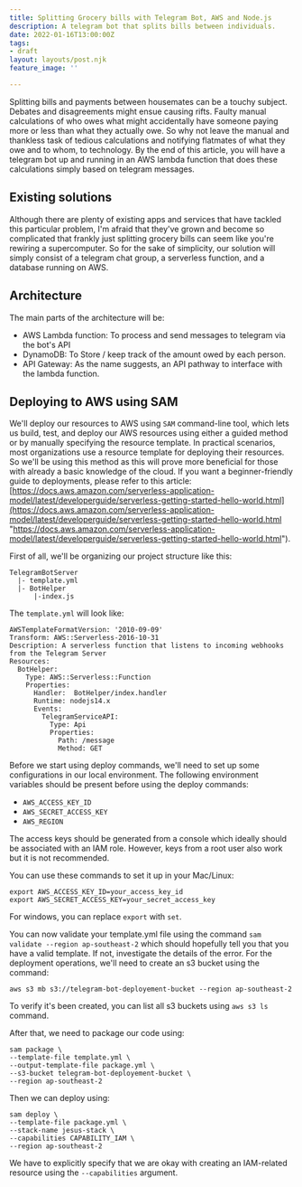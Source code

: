```yaml
---
title: Splitting Grocery bills with Telegram Bot, AWS and Node.js
description: A telegram bot that splits bills between individuals.
date: 2022-01-16T13:00:00Z
tags:
- draft
layout: layouts/post.njk
feature_image: ''

---
```

Splitting bills and payments between housemates can be a touchy subject. Debates and disagreements might ensue causing rifts. Faulty manual calculations of who owes what might accidentally have someone paying more or less than what they actually owe. So why not leave the manual and thankless task of tedious calculations and notifying flatmates of what they owe and to whom, to technology. By the end of this article, you will have a telegram bot up and running in an AWS lambda function that does these calculations simply based on telegram messages.

## Existing solutions

Although there are plenty of existing apps and services that have tackled this particular problem, I'm afraid that they've grown and become so complicated that frankly just splitting grocery bills can seem like you're rewiring a supercomputer. So for the sake of simplicity, our solution will simply consist of a telegram chat group, a serverless function, and a database running on AWS.

## Architecture

The main parts of the architecture will be:

* AWS Lambda function: To process and send messages to telegram via the bot's API
* DynamoDB: To Store / keep track of the amount owed by each person.
* API Gateway: As the name suggests, an API pathway to interface with the lambda function.

## Deploying to AWS using SAM

We'll deploy our resources to AWS using `SAM` command-line tool, which lets us build, test, and deploy our AWS resources using either a guided method or by manually specifying the resource template. In practical scenarios, most organizations use a resource template for deploying their resources. So we'll be using this method as this will prove more beneficial for those with already a basic knowledge of the cloud. If you want a beginner-friendly guide to deployments, please refer to this article: [https://docs.aws.amazon.com/serverless-application-model/latest/developerguide/serverless-getting-started-hello-world.html](https://docs.aws.amazon.com/serverless-application-model/latest/developerguide/serverless-getting-started-hello-world.html "https://docs.aws.amazon.com/serverless-application-model/latest/developerguide/serverless-getting-started-hello-world.html").

First of all, we'll be organizing our project structure like this:

    TelegramBotServer
      |- template.yml
      |- BotHelper
          |-index.js

The `template.yml` will look like:

    AWSTemplateFormatVersion: '2010-09-09'
    Transform: AWS::Serverless-2016-10-31
    Description: A serverless function that listens to incoming webhooks from the Telegram Server 
    Resources:
      BotHelper:
        Type: AWS::Serverless::Function
        Properties:
          Handler:  BotHelper/index.handler
          Runtime: nodejs14.x
          Events:
            TelegramServiceAPI:
              Type: Api
              Properties:
                Path: /message
                Method: GET

Before we start using deploy commands, we'll need to set up some configurations in our local environment. The following environment variables should be present before using the deploy commands:

* `AWS_ACCESS_KEY_ID`
* `AWS_SECRET_ACCESS_KEY`
* `AWS_REGION`

The access keys should be generated from a console which ideally should be associated with an IAM role. However, keys from a root user also work but it is not recommended.

You can use these commands to set it up in your Mac/Linux:

    export AWS_ACCESS_KEY_ID=your_access_key_id
    export AWS_SECRET_ACCESS_KEY=your_secret_access_key

For windows, you can replace `export` with `set`.

You can now validate your template.yml file using the command `sam validate --region ap-southeast-2` which should hopefully tell you that you have a valid template. If not, investigate the details of the error. For the deployment operations,  we'll need to create an s3 bucket using the command:

    aws s3 mb s3://telegram-bot-deployement-bucket --region ap-southeast-2

To verify it's been created, you can list all s3 buckets using `aws s3 ls` command.

After that, we need to package our code using:

    sam package \                                                  
    --template-file template.yml \     
    --output-template-file package.yml \
    --s3-bucket telegram-bot-deployement-bucket \                                 
    --region ap-southeast-2

Then we can deploy using:

    sam deploy \                                                                                                                   
    --template-file package.yml \
    --stack-name jesus-stack \    
    --capabilities CAPABILITY_IAM \
    --region ap-southeast-2

We have to explicitly specify that we are okay with creating an IAM-related resource using the `--capabilities` argument.